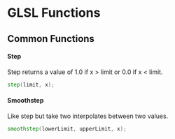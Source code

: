 # GLSL Functions 

## Common Functions

#### Step
Step returns a value of 1.0 if x > limit or 0.0 if x < limit. 
```glsl
step(limit, x);
```

#### Smoothstep
Like step but take two interpolates between two values. 
```glsl
smoothstep(lowerLimit, upperLimit, x);
```

